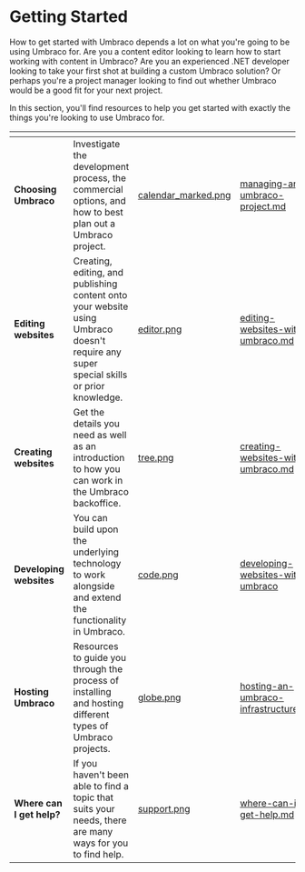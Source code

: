 # Getting Started

How to get started with Umbraco depends a lot on what you're going to be using Umbraco for. Are you a content editor looking to learn how to start working with content in Umbraco? Are you an experienced .NET developer looking to take your first shot at building a custom Umbraco solution? Or perhaps you're a project manager looking to find out whether Umbraco would be a good fit for your next project.

In this section, you'll find resources to help you get started with exactly the things you're looking to use Umbraco for.

<table data-card-size="large" data-view="cards"><thead><tr><th></th><th></th><th data-hidden data-card-cover data-type="files"></th><th data-hidden data-card-target data-type="content-ref"></th></tr></thead><tbody><tr><td><strong>Choosing Umbraco</strong></td><td>Investigate the development process, the commercial options, and how to best plan out a Umbraco project.</td><td><a href="images/calendar_marked.png">calendar_marked.png</a></td><td><a href="managing-an-umbraco-project.md">managing-an-umbraco-project.md</a></td></tr><tr><td><strong>Editing websites</strong></td><td>Creating, editing, and publishing content onto your website using Umbraco doesn't require any super special skills or prior knowledge.</td><td><a href="images/editor.png">editor.png</a></td><td><a href="editing-websites-with-umbraco.md">editing-websites-with-umbraco.md</a></td></tr><tr><td><strong>Creating websites</strong></td><td>Get the details you need as well as an introduction to how you can work in the Umbraco backoffice.</td><td><a href="images/tree.png">tree.png</a></td><td><a href="creating-websites-with-umbraco.md">creating-websites-with-umbraco.md</a></td></tr><tr><td><strong>Developing websites</strong></td><td>You can build upon the underlying technology to work alongside and extend the functionality in Umbraco.</td><td><a href="images/code.png">code.png</a></td><td><a href="developing-websites-with-umbraco/">developing-websites-with-umbraco</a></td></tr><tr><td><strong>Hosting Umbraco</strong></td><td>Resources to guide you through the process of installing and hosting different types of Umbraco projects.</td><td><a href="images/globe.png">globe.png</a></td><td><a href="hosting-an-umbraco-infrastructure.md">hosting-an-umbraco-infrastructure.md</a></td></tr><tr><td><strong>Where can I get help?</strong></td><td>If you haven't been able to find a topic that suits your needs, there are many ways for you to find help.</td><td><a href="images/support.png">support.png</a></td><td><a href="../where-can-i-get-help.md">where-can-i-get-help.md</a></td></tr></tbody></table>
